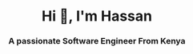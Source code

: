 <h1 align="center">Hi 👋, I'm Hassan</h1>
<h3 align="center">A passionate Software Engineer From Kenya</h3




